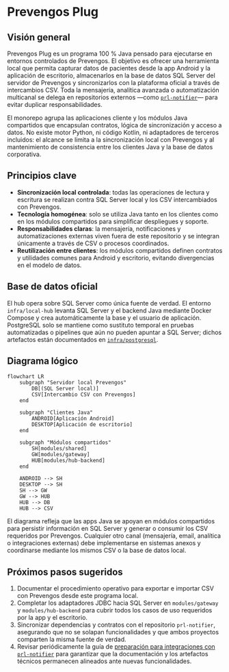 # Prevengos Plug

## Visión general
Prevengos Plug es un programa 100 % Java pensado para ejecutarse en entornos controlados de Prevengos. El objetivo es ofrecer una herramienta local que permita capturar datos de pacientes desde la app Android y la aplicación de escritorio, almacenarlos en la base de datos SQL Server del servidor de Prevengos y sincronizarlos con la plataforma oficial a través de intercambios CSV. Toda la mensajería, analítica avanzada o automatización multicanal se delega en repositorios externos —como [`prl-notifier`](https://github.com/prevengos/prl-notifier)— para evitar duplicar responsabilidades.

El monorepo agrupa las aplicaciones cliente y los módulos Java compartidos que encapsulan contratos, lógica de sincronización y acceso a datos. No existe motor Python, ni código Kotlin, ni adaptadores de terceros incluidos: el alcance se limita a la sincronización local con Prevengos y al mantenimiento de consistencia entre los clientes Java y la base de datos corporativa.

## Principios clave
- **Sincronización local controlada**: todas las operaciones de lectura y escritura se realizan contra SQL Server local y los CSV intercambiados con Prevengos.
- **Tecnología homogénea**: solo se utiliza Java tanto en los clientes como en los módulos compartidos para simplificar despliegues y soporte.
- **Responsabilidades claras**: la mensajería, notificaciones y automatizaciones externas viven fuera de este repositorio y se integran únicamente a través de CSV o procesos coordinados.
- **Reutilización entre clientes**: los módulos compartidos definen contratos y utilidades comunes para Android y escritorio, evitando divergencias en el modelo de datos.

## Base de datos oficial

El hub opera sobre SQL Server como única fuente de verdad. El entorno
`infra/local-hub` levanta SQL Server y el backend Java mediante Docker Compose y
crea automáticamente la base y el usuario de aplicación. PostgreSQL solo se
mantiene como sustituto temporal en pruebas automatizadas o pipelines que aún no
pueden apuntar a SQL Server; dichos artefactos están documentados en
[`infra/postgresql`](infra/postgresql/README.md).

## Diagrama lógico
```mermaid
flowchart LR
    subgraph "Servidor local Prevengos"
        DB[(SQL Server local)]
        CSV[Intercambio CSV con Prevengos]
    end

    subgraph "Clientes Java"
        ANDROID[Aplicación Android]
        DESKTOP[Aplicación de escritorio]
    end

    subgraph "Módulos compartidos"
        SH[modules/shared]
        GW[modules/gateway]
        HUB[modules/hub-backend]
    end

    ANDROID --> SH
    DESKTOP --> SH
    SH --> GW
    GW --> HUB
    HUB --> DB
    HUB --> CSV
```

El diagrama refleja que las apps Java se apoyan en módulos compartidos para persistir información en SQL Server y generar o consumir los CSV requeridos por Prevengos. Cualquier otro canal (mensajería, email, analítica o integraciones externas) debe implementarse en sistemas anexos y coordinarse mediante los mismos CSV o la base de datos local.

## Próximos pasos sugeridos
1. Documentar el procedimiento operativo para exportar e importar CSV con Prevengos desde este programa local.
2. Completar los adaptadores JDBC hacia SQL Server en `modules/gateway` y `modules/hub-backend` para cubrir todos los casos de uso requeridos por la app y el escritorio.
3. Sincronizar dependencias y contratos con el repositorio `prl-notifier`, asegurando que no se solapan funcionalidades y que ambos proyectos comparten la misma fuente de verdad.
4. Revisar periódicamente la guía de [preparación para integraciones con `prl-notifier`](docs/integrations/prl-notifier-readiness.md) para garantizar que la documentación y los artefactos técnicos permanecen alineados ante nuevas funcionalidades.
